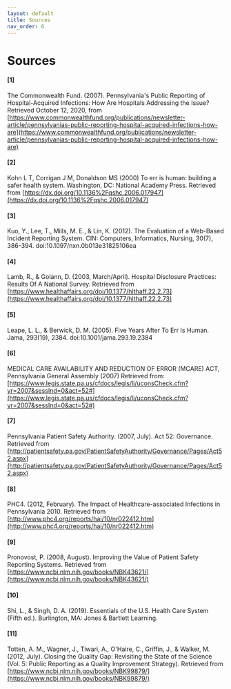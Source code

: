```yaml
---
layout: default
title: Sources
nav_order: 6
---
```


# Sources

#### [1]	
The Commonwealth Fund. (2007). Pennsylvania's Public Reporting of Hospital-Acquired Infections: How Are Hospitals Addressing the Issue? Retrieved October 12, 2020, from [https://www.commonwealthfund.org/publications/newsletter-article/pennsylvanias-public-reporting-hospital-acquired-infections-how-are](https://www.commonwealthfund.org/publications/newsletter-article/pennsylvanias-public-reporting-hospital-acquired-infections-how-are)
#### [2]	
Kohn L T, Corrigan J M, Donaldson MS (2000) To err is human: building a safer health system. Washington, DC: National Academy Press. Retrieved from [https://dx.doi.org/10.1136%2Fqshc.2006.017947](https://dx.doi.org/10.1136%2Fqshc.2006.017947)
#### [3]
Kuo, Y., Lee, T., Mills, M. E., & Lin, K. (2012). The Evaluation of a Web-Based Incident Reporting System. CIN: Computers, Informatics, Nursing, 30(7), 386-394. doi:10.1097/nxn.0b013e31825106ea
#### [4]
Lamb, R., & Golann, D. (2003, March/April). Hospital Disclosure Practices: Results Of A National Survey. Retrieved from [https://www.healthaffairs.org/doi/10.1377/hlthaff.22.2.73](https://www.healthaffairs.org/doi/10.1377/hlthaff.22.2.73)
#### [5]	
Leape, L. L., & Berwick, D. M. (2005). Five Years After To Err Is Human. Jama, 293(19), 2384. doi:10.1001/jama.293.19.2384
#### [6]	
MEDICAL CARE AVAILABILITY AND REDUCTION OF ERROR (MCARE) ACT, Pennsylvania General Assembly (2007) Retrieved from: [https://www.legis.state.pa.us/cfdocs/legis/li/uconsCheck.cfm?yr=2007&sessInd=0&act=52#](https://www.legis.state.pa.us/cfdocs/legis/li/uconsCheck.cfm?yr=2007&sessInd=0&act=52#)
#### [7]	
Pennsylvania Patient Safety Authority. (2007, July). Act 52: Governance. Retrieved from [http://patientsafety.pa.gov/PatientSafetyAuthority/Governance/Pages/Act52.aspx](http://patientsafety.pa.gov/PatientSafetyAuthority/Governance/Pages/Act52.aspx)
#### [8]	
PHC4. (2012, February). The Impact of Healthcare-associated Infections in Pennsylvania 2010. Retrieved from [http://www.phc4.org/reports/hai/10/nr022412.htm](http://www.phc4.org/reports/hai/10/nr022412.htm)
#### [9]	
Pronovost, P. (2008, August). Improving the Value of Patient Safety Reporting Systems. Retrieved from [https://www.ncbi.nlm.nih.gov/books/NBK43621/](https://www.ncbi.nlm.nih.gov/books/NBK43621/)
#### [10]	
Shi, L., & Singh, D. A. (2019). Essentials of the U.S. Health Care System (Fifth ed.). Burlington, MA: Jones & Bartlett Learning.
#### [11]
Totten, A. M., Wagner, J., Tiwari, A., O'Haire, C., Griffin, J., &amp; Walker, M. (2012, July). Closing the Quality Gap: Revisiting the State of the Science (Vol. 5: Public Reporting as a Quality Improvement Strategy). Retrieved from [https://www.ncbi.nlm.nih.gov/books/NBK99879/](https://www.ncbi.nlm.nih.gov/books/NBK99879/)